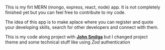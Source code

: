 This is my firt MERN (mongo, express, react, node) app.
It is not completely finished yet but you can feel free to contribute to my code.

The idea of this app is to make aplace where you can register and quote your developing skills, search for other developers and connect with them.

This is my code along project with [**John Smilga**](https://github.com/john-smilga) but I changed project theme and some technical stuff like using *Zod* authentication